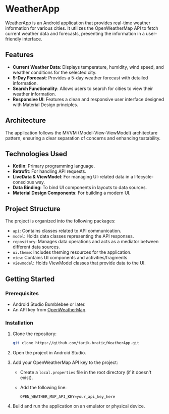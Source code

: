# WeatherApp

WeatherApp is an Android application that provides real-time weather information for various cities. It utilizes the OpenWeatherMap API to fetch current weather data and forecasts, presenting the information in a user-friendly interface.

## Features

- **Current Weather Data**: Displays temperature, humidity, wind speed, and weather conditions for the selected city.
- **5-Day Forecast**: Provides a 5-day weather forecast with detailed information.
- **Search Functionality**: Allows users to search for cities to view their weather information.
- **Responsive UI**: Features a clean and responsive user interface designed with Material Design principles.

## Architecture

The application follows the MVVM (Model-View-ViewModel) architecture pattern, ensuring a clear separation of concerns and enhancing testability.

## Technologies Used

- **Kotlin**: Primary programming language.
- **Retrofit**: For handling API requests.
- **LiveData & ViewModel**: For managing UI-related data in a lifecycle-conscious way.
- **Data Binding**: To bind UI components in layouts to data sources.
- **Material Design Components**: For building a modern UI.

## Project Structure

The project is organized into the following packages:

- `api`: Contains classes related to API communication.
- `model`: Holds data classes representing the API responses.
- `repository`: Manages data operations and acts as a mediator between different data sources.
- `ui.theme`: Includes theming resources for the application.
- `view`: Contains UI components and activities/fragments.
- `viewmodel`: Holds ViewModel classes that provide data to the UI.

## Getting Started

### Prerequisites

- Android Studio Bumblebee or later.
- An API key from [OpenWeatherMap](https://openweathermap.org/api).

### Installation

1. Clone the repository:

   ```bash
   git clone https://github.com/tarik-bratic/WeatherApp.git
   ```

2. Open the project in Android Studio.

3. Add your OpenWeatherMap API key to the project:

   - Create a `local.properties` file in the root directory (if it doesn't exist).
   - Add the following line:

     ```properties
     OPEN_WEATHER_MAP_API_KEY=your_api_key_here
     ```

4. Build and run the application on an emulator or physical device.
